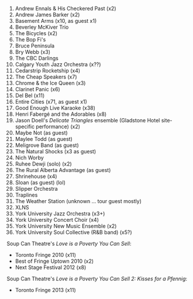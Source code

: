 1. Andrew Ennals & His Checkered Past (x2)
1. Andrew James Barker (x2)
1. Basement Arms (x10, as guest x1)
1. Beverley McKiver Trio
1. The Bicycles (x2)
1. The Bop Fi's
1. Bruce Peninsula
1. Bry Webb (x3)
1. The CBC Darlings
1. Calgary Youth Jazz Orchestra (x??)
1. Cedarstrip Rocketship (x4)
1. The Cheap Speakers (x7)
1. Chrome & the Ice Queen (x3)
1. Clarinet Panic (x6)
1. Del Bel (x11)
1. Entire Cities (x71, as guest x1)
1. Good Enough Live Karaoke (x38)
1. Henri Fabergé and the Adorables (x8)
1. Jason Doell's _Delicate Triangles_ ensemble (Gladstone Hotel site-specific performance) (x2)
1. Maybe Not (as guest)
1. Maylee Todd (as guest)
1. Meligrove Band (as guest)
1. The Natural Shocks (x3 as guest)
1. Nich Worby
1. Ruhee Dewji (solo) (x2)
1. The Rural Alberta Advantage (as guest)
1. Shrinehouse (x4)
1. Sloan (as guest) (lol)
1. Slipper Orchestra
1. Traplines
1. The Weather Station (unknown ... tour guest mostly)
1. XLNS
1. York University Jazz Orchestra (x3+)
1. York University Concert Choir (x4)
1. York University New Music Ensemble (x2)
1. York University Soul Collective (R&B band) (x5?)

Soup Can Theatre's _Love is a Poverty You Can Sell_:
* Toronto Fringe 2010 (x11)
* Best of Fringe Uptown 2010 (x2)
* Next Stage Festival 2012 (x8)

Soup Can Theatre's _Love is a Poverty You Can Sell 2: Kisses for a Pfennig_:
* Toronto Fringe 2013 (x11)
